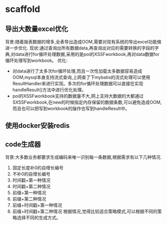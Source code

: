 # scaffold

## 导出大数量excel优化
背景:随着报表数据的增多,全表导出造成OOM,需要对现有系统的导出excel功能做进一步优化.
现状:通过查询出所有数据data,再查询出对应的需要转换的字段的字典,对data进行for循环处理数据,采用的是poi的XSSFworkbook,再对data数据for循环处理写到workbook。
优化:
* 对data进行了太多次for循环处理,而且一次性加载太多数据容易造成OOM,mysql本身支持流式查询,上网查了下mybatis的流式处理可以使用ResultHandler来进行实现。多次的for循环处理数据可以直接在实现handleResult()方法中进行优化处理。
* poi的XSSFworkbook支持的数据量不大,网上支持大数据的大都通过SXSSFworkbook,在new的时候指定内存保留的数据条数,可以避免造成OOM,而且也可以把写到workbook的操作也写到handleResult中。

## 使用docker安装redis

## code生成器
背景:大多数业务都要求生成编码来唯一识别每一条数据,根据需求有以下几种情况.
1. 固定长度补0的自增长编号
2. 不补0的自增长编号
3. 时间戳+第一种情况
4. 时间戳+第二种情况
5. 前缀+第一种情况
6. 前缀+第二种情况
7. 前缀+时间戳+第一种情况
8. 前缀+时间戳+第二种情况
根据情况,觉得比较适合策略模式,可以根据不同的策略选择不同的生成方式。
